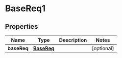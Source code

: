 
# BaseReq1

## Properties
Name | Type | Description | Notes
------------ | ------------- | ------------- | -------------
**baseReq** | [**BaseReq**](BaseReq.md) |  |  [optional]



